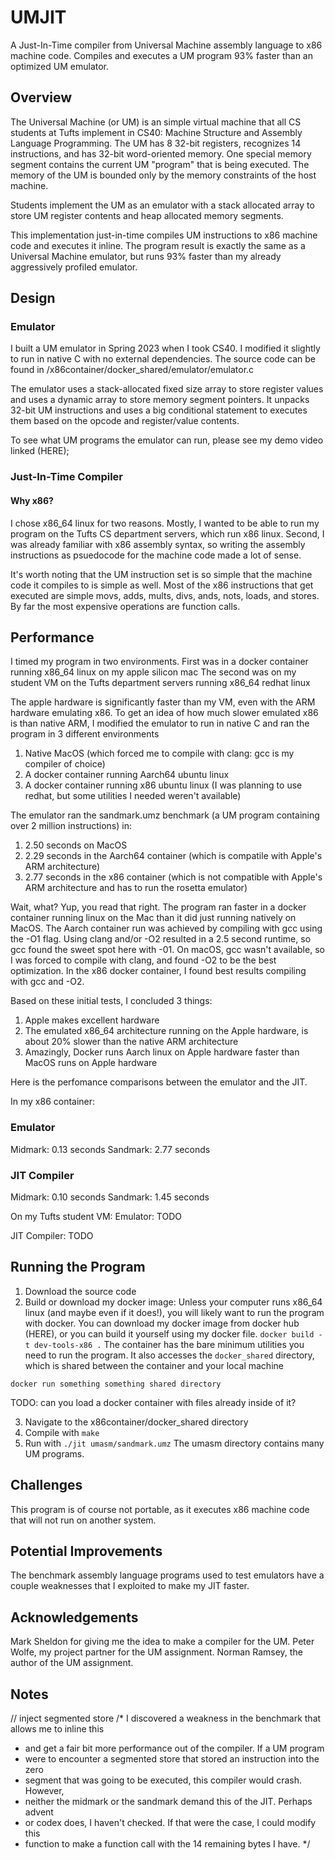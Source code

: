 # UMJIT

A Just-In-Time compiler from Universal Machine assembly language to x86 machine code.
Compiles and executes a UM program 93% faster than an optimized UM emulator.

## Overview

The Universal Machine (or UM) is an simple virtual machine that all CS students at Tufts implement in CS40: Machine Structure and Assembly Language Programming. The UM has 8 32-bit registers, recognizes 14 instructions, and has 32-bit word-oriented memory. One special memory segment contains the current UM "program" that is being executed. The memory of the UM is bounded only by the memory constraints of the host machine.

Students implement the UM as an emulator with a stack allocated array to store UM register contents and heap allocated memory segments.

This implementation just-in-time compiles UM instructions to x86 machine code and executes it inline. The program result is exactly the same as a Universal Machine emulator, but runs 93% faster than my already aggressively profiled emulator.

## Design

### Emulator
I built a UM emulator in Spring 2023 when I took CS40. I modified it slightly to run in native C with no external dependencies.
The source code can be found in /x86container/docker_shared/emulator/emulator.c

The emulator uses a stack-allocated fixed size array to store register values and uses a dynamic array to store memory segment pointers.
It unpacks 32-bit UM instructions and uses a big conditional statement to executes them based on the opcode and register/value contents.

To see what UM programs the emulator can run, please see my demo video linked (HERE);

### Just-In-Time Compiler



#### Why x86?
I chose x86_64 linux for two reasons. Mostly, I wanted to be able to run my program on the Tufts CS department servers, which run x86 linux. Second, I was already familiar with x86 assembly syntax, so writing the assembly instructions as psuedocode for the machine code made a lot of sense.

It's worth noting that the UM instruction set is so simple that the machine code it compiles to is simple as well. Most of the x86 instructions that get executed are simple movs, adds, mults, divs, ands, nots, loads, and stores. By far the most expensive operations are function calls.

## Performance

I timed my program in two environments.
First was in a docker container running x86_64 linux on my apple silicon mac
The second was on my student VM on the Tufts department servers running x86_64 redhat linux

The apple hardware is significantly faster than my VM, even with the ARM hardware emulating x86. To get an idea of how much slower
emulated x86 is than native ARM, I modified the emulator to run in native C and ran the program in 3 different environments
1. Native MacOS (which forced me to compile with clang: gcc is my compiler of choice)
2. A docker container running Aarch64 ubuntu linux 
3. A docker container running x86 ubuntu linux (I was planning to use redhat, but some utilities I needed weren't available)

The emulator ran the sandmark.umz benchmark (a UM program containing over 2 million instructions) in:
1. 2.50 seconds on MacOS
2. 2.29 seconds in the Aarch64 container (which is compatile with Apple's ARM architecture)
3. 2.77 seconds in the x86 container (which is not compatible with Apple's ARM architecture and has to run the rosetta emulator)

Wait, what? Yup, you read that right. The program ran faster in a docker container running linux on the Mac than it did just running natively on MacOS. The Aarch container run was achieved by compiling with gcc using the -O1 flag. Using clang and/or -O2 resulted in a
2.5 second runtime, so gcc found the sweet spot here with -01. On macOS, gcc wasn't available, so I was forced to compile with clang, and found -O2 to be the best optimization. In the x86 docker container, I found best results compiling with gcc and -O2.

Based on these initial tests, I concluded 3 things:
1. Apple makes excellent hardware
2. The emulated x86_64 architecture running on the Apple hardware, is about 20% slower than the native ARM architecture
3. Amazingly, Docker runs Aarch linux on Apple hardware faster than MacOS runs on Apple hardware

Here is the perfomance comparisons between the emulator and the JIT.

In my x86 container:
### Emulator
Midmark: 0.13 seconds
Sandmark: 2.77 seconds

### JIT Compiler
Midmark: 0.10 seconds
Sandmark: 1.45 seconds

On my Tufts student VM:
Emulator:
TODO

JIT Compiler:
TODO

## Running the Program
1. Download the source code
2. Build or download my docker image:
Unless your computer runs x86_64 linux (and maybe even if it does!), you will likely want to run the program with docker.
You can download my docker image from docker hub (HERE), or you can build it yourself using my docker file.
```docker build -t dev-tools-x86 .```
The container has the bare minimum utilities you need to run the program. It also accesses the `docker_shared` directory, which
is shared between the container and your local machine

```docker run something something shared directory```

TODO: can you load a docker container with files already inside of it?

3. Navigate to the x86container/docker_shared directory
4. Compile with `make`
5. Run with `./jit umasm/sandmark.umz`
The umasm directory contains many UM programs.

## Challenges
This program is of course not portable, as it executes x86 machine code that will not run on another system.

## Potential Improvements
The benchmark assembly language programs used to test emulators have a couple weaknesses that I exploited to make my JIT faster.

## Acknowledgements
Mark Sheldon for giving me the idea to make a compiler for the UM.
Peter Wolfe, my project partner for the UM assignment.
Norman Ramsey, the author of the UM assignment.

## Notes
// inject segmented store
/* I discovered a weakness in the benchmark that allows me to inline this
 * and get a fair bit more performance out of the compiler. If a UM program
 * were to encounter a segmented store that stored an instruction into the zero
 * segment that was going to be executed, this compiler would crash. However,
 * neither the midmark or the sandmark demand this of the JIT. Perhaps advent
 * or codex does, I haven't checked. If that were the case, I could modify this
 * function to make a function call with the 14 remaining bytes I have. */


 
